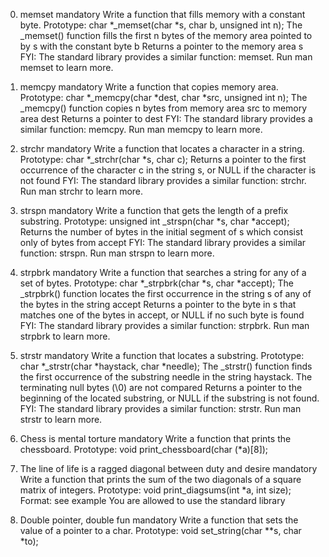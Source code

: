 0. memset mandatory
Write a function that fills memory with a constant byte.
Prototype: char *_memset(char *s, char b, unsigned int n);
The _memset() function fills the first n bytes of the memory area pointed to by
s with the constant byte b
Returns a pointer to the memory area s
FYI: The standard library provides a similar function: memset. Run man memset to
learn more.

1. memcpy mandatory
Write a function that copies memory area.
Prototype: char *_memcpy(char *dest, char *src, unsigned int n);
The _memcpy() function copies n bytes from memory area src to memory area dest
Returns a pointer to dest
FYI: The standard library provides a similar function: memcpy. Run man memcpy to
learn more.

2. strchr mandatory
Write a function that locates a character in a string.
Prototype: char *_strchr(char *s, char c);
Returns a pointer to the first occurrence of the character c in the string s, or
NULL if the character is not found
FYI: The standard library provides a similar function: strchr. Run man strchr to
learn more.

3. strspn mandatory
Write a function that gets the length of a prefix substring.
Prototype: unsigned int _strspn(char *s, char *accept);
Returns the number of bytes in the initial segment of s which consist only of
bytes from accept
FYI: The standard library provides a similar function: strspn. Run man strspn to
learn more.

4. strpbrk mandatory
Write a function that searches a string for any of a set of bytes.
Prototype: char *_strpbrk(char *s, char *accept);
The _strpbrk() function locates the first occurrence in the string s of any of
the bytes in the string accept
Returns a pointer to the byte in s that matches one of the bytes in accept, or
NULL if no such byte is found
FYI: The standard library provides a similar function: strpbrk. Run man strpbrk
to learn more.

5. strstr mandatory
Write a function that locates a substring.
Prototype: char *_strstr(char *haystack, char *needle);
The _strstr() function finds the first occurrence of the substring needle in the
string haystack. The terminating null bytes (\0) are not compared
Returns a pointer to the beginning of the located substring, or NULL if the
substring is not found.
FYI: The standard library provides a similar function: strstr. Run man strstr to
learn more.

6. Chess is mental torture mandatory
Write a function that prints the chessboard.
Prototype: void print_chessboard(char (*a)[8]);

7. The line of life is a ragged diagonal between duty and desire mandatory
Write a function that prints the sum of the two diagonals of a square matrix of
integers.
Prototype: void print_diagsums(int *a, int size);
Format: see example
You are allowed to use the standard library

8. Double pointer, double fun mandatory
Write a function that sets the value of a pointer to a char.
Prototype: void set_string(char **s, char *to);

